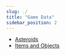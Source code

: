 ```yaml
---
slug: ./
title: "Game Data"
sidebar_position: 2
---
```


-   [Asteroids](./Asteroids)
-   [Items and Objects](./ItemsAndObjects)
